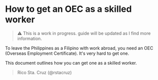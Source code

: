 # How to get an OEC as a skilled worker

> :warning: This is a work in progress. guide will be updated as I find more information.

To leave the Philippines as a Filipino with work abroad, you need an OEC (Overseas Employment Certificate). It's very hard to get one.

This document outlines how you can get one as a skilled worker.

> Rico Sta. Cruz (@rstacruz)
